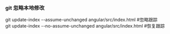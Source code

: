 ### git 忽略本地修改
 git update-index --assume-unchanged angular/src/index.html      #忽略跟踪  
 git update-index --no-assume-unchanged angular/src/index.html  #恢复跟踪  
